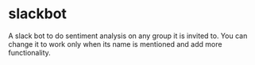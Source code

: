 # slackbot
A slack bot to do sentiment analysis on any group it is invited to. You can change it to work only when its name is mentioned and add more functionality.
